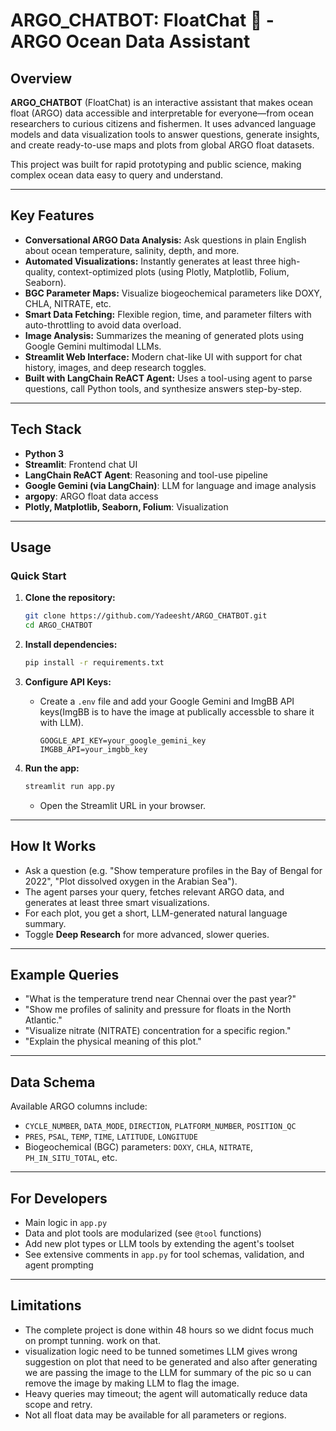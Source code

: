 # ARGO_CHATBOT: FloatChat 🌊 - ARGO Ocean Data Assistant

## Overview

**ARGO_CHATBOT** (FloatChat) is an interactive assistant that makes ocean float (ARGO) data accessible and interpretable for everyone—from ocean researchers to curious citizens and fishermen. It uses advanced language models and data visualization tools to answer questions, generate insights, and create ready-to-use maps and plots from global ARGO float datasets.

This project was built for rapid prototyping and public science, making complex ocean data easy to query and understand.

---

## Key Features

- **Conversational ARGO Data Analysis:** Ask questions in plain English about ocean temperature, salinity, depth, and more.
- **Automated Visualizations:** Instantly generates at least three high-quality, context-optimized plots (using Plotly, Matplotlib, Folium, Seaborn).
- **BGC Parameter Maps:** Visualize biogeochemical parameters like DOXY, CHLA, NITRATE, etc.
- **Smart Data Fetching:** Flexible region, time, and parameter filters with auto-throttling to avoid data overload.
- **Image Analysis:** Summarizes the meaning of generated plots using Google Gemini multimodal LLMs.
- **Streamlit Web Interface:** Modern chat-like UI with support for chat history, images, and deep research toggles.
- **Built with LangChain ReACT Agent:** Uses a tool-using agent to parse questions, call Python tools, and synthesize answers step-by-step.

---

## Tech Stack

- **Python 3**
- **Streamlit**: Frontend chat UI
- **LangChain ReACT Agent**: Reasoning and tool-use pipeline
- **Google Gemini (via LangChain)**: LLM for language and image analysis
- **argopy**: ARGO float data access
- **Plotly, Matplotlib, Seaborn, Folium**: Visualization

---

## Usage

### Quick Start

1. **Clone the repository:**
    ```bash
    git clone https://github.com/Yadeesht/ARGO_CHATBOT.git
    cd ARGO_CHATBOT
    ```

2. **Install dependencies:**
    ```bash
    pip install -r requirements.txt
    ```

3. **Configure API Keys:**
    - Create a `.env` file and add your Google Gemini and ImgBB API keys(ImgBB is to have the image at publically accessble to share it with LLM).
      ```
      GOOGLE_API_KEY=your_google_gemini_key
      IMGBB_API=your_imgbb_key
      ```

4. **Run the app:**
    ```bash
    streamlit run app.py
    ```
    - Open the Streamlit URL in your browser.

---

## How It Works

- Ask a question (e.g. "Show temperature profiles in the Bay of Bengal for 2022", "Plot dissolved oxygen in the Arabian Sea").
- The agent parses your query, fetches relevant ARGO data, and generates at least three smart visualizations.
- For each plot, you get a short, LLM-generated natural language summary.
- Toggle **Deep Research** for more advanced, slower queries.

---

## Example Queries

- "What is the temperature trend near Chennai over the past year?"
- "Show me profiles of salinity and pressure for floats in the North Atlantic."
- "Visualize nitrate (NITRATE) concentration for a specific region."
- "Explain the physical meaning of this plot."

---

## Data Schema

Available ARGO columns include:

- `CYCLE_NUMBER`, `DATA_MODE`, `DIRECTION`, `PLATFORM_NUMBER`, `POSITION_QC`
- `PRES`, `PSAL`, `TEMP`, `TIME`, `LATITUDE`, `LONGITUDE`
- Biogeochemical (BGC) parameters: `DOXY`, `CHLA`, `NITRATE`, `PH_IN_SITU_TOTAL`, etc.

---

## For Developers

- Main logic in `app.py`
- Data and plot tools are modularized (see `@tool` functions)
- Add new plot types or LLM tools by extending the agent's toolset
- See extensive comments in `app.py` for tool schemas, validation, and agent prompting

---

## Limitations
- The complete project is done within 48 hours so we didnt focus much on prompt tunning. work on that.
- visualization logic need to be tunned sometimes LLM gives wrong suggestion on plot that need to be generated and also after generating we are passing the image to the LLM for summary of the pic so u can remove the image by making LLM to flag the image. 
- Heavy queries may timeout; the agent will automatically reduce data scope and retry. 
- Not all float data may be available for all parameters or regions.
